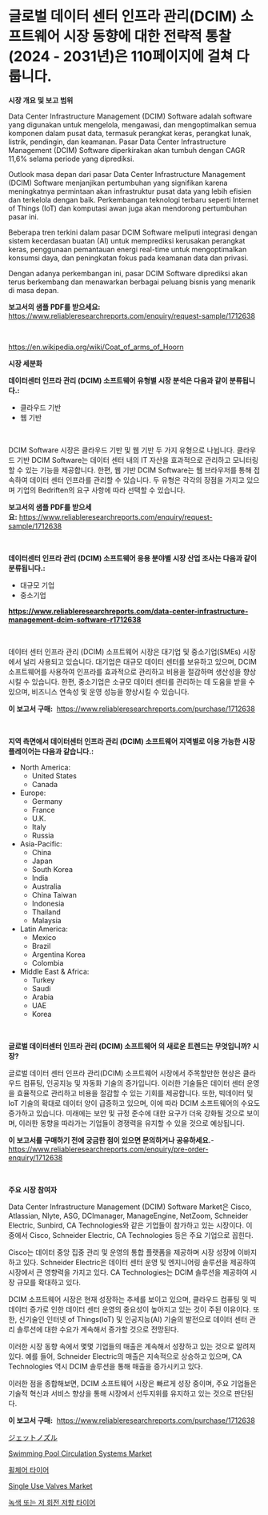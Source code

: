 <p><h1>글로벌 데이터 센터 인프라 관리(DCIM) 소프트웨어 시장 동향에 대한 전략적 통찰(2024 - 2031년)은 110페이지에 걸쳐 다룹니다.</h1></p><p><strong>시장 개요 및 보고 범위</strong></p>
<p><p>Data Center Infrastructure Management (DCIM) Software adalah software yang digunakan untuk mengelola, mengawasi, dan mengoptimalkan semua komponen dalam pusat data, termasuk perangkat keras, perangkat lunak, listrik, pendingin, dan keamanan. Pasar Data Center Infrastructure Management (DCIM) Software diperkirakan akan tumbuh dengan CAGR 11,6% selama periode yang diprediksi.</p><p>Outlook masa depan dari pasar Data Center Infrastructure Management (DCIM) Software menjanjikan pertumbuhan yang signifikan karena meningkatnya permintaan akan infrastruktur pusat data yang lebih efisien dan terkelola dengan baik. Perkembangan teknologi terbaru seperti Internet of Things (IoT) dan komputasi awan juga akan mendorong pertumbuhan pasar ini.</p><p>Beberapa tren terkini dalam pasar DCIM Software meliputi integrasi dengan sistem kecerdasan buatan (AI) untuk memprediksi kerusakan perangkat keras, penggunaan pemantauan energi real-time untuk mengoptimalkan konsumsi daya, dan peningkatan fokus pada keamanan data dan privasi.</p><p>Dengan adanya perkembangan ini, pasar DCIM Software diprediksi akan terus berkembang dan menawarkan berbagai peluang bisnis yang menarik di masa depan.</p></p>
<p><strong>보고서의 샘플 PDF를 받으세요:</strong> <a href="https://www.reliableresearchreports.com/enquiry/request-sample/1712638">https://www.reliableresearchreports.com/enquiry/request-sample/1712638</a></p>
<p>&nbsp;</p>
<p><a href="https://en.wikipedia.org/wiki/Coat_of_arms_of_Hoorn">https://en.wikipedia.org/wiki/Coat_of_arms_of_Hoorn</a></p>
<p><strong>시장 세분화</strong></p>
<p><strong>데이터센터 인프라 관리 (DCIM) 소프트웨어 유형별 시장 분석은 다음과 같이 분류됩니다.:</strong></p>
<p><ul><li>클라우드 기반</li><li>웹 기반</li></ul></p>
<p>&nbsp;</p>
<p><p>DCIM Software 시장은 클라우드 기반 및 웹 기반 두 가지 유형으로 나뉩니다. 클라우드 기반 DCIM Software는 데이터 센터 내의 IT 자산을 효과적으로 관리하고 모니터링할 수 있는 기능을 제공합니다. 한편, 웹 기반 DCIM Software는 웹 브라우저를 통해 접속하여 데이터 센터 인프라를 관리할 수 있습니다. 두 유형은 각각의 장점을 가지고 있으며 기업의 Bedriften의 요구 사항에 따라 선택할 수 있습니다.</p></p>
<p><strong>보고서의 샘플 PDF를 받으세요:</strong>&nbsp;<a href="https://www.reliableresearchreports.com/enquiry/request-sample/1712638">https://www.reliableresearchreports.com/enquiry/request-sample/1712638</a></p>
<p>&nbsp;</p>
<p><strong> 데이터센터 인프라 관리 (DCIM) 소프트웨어 응용 분야별 시장 산업 조사는 다음과 같이 분류됩니다.:</strong></p>
<p><ul><li>대규모 기업</li><li>중소기업</li></ul></p>
<p><strong><a href="https://www.reliableresearchreports.com/data-center-infrastructure-management-dcim-software-r1712638">https://www.reliableresearchreports.com/data-center-infrastructure-management-dcim-software-r1712638</a></strong></p>
<p>&nbsp;</p>
<p><p>데이터 센터 인프라 관리 (DCIM) 소프트웨어 시장은 대기업 및 중소기업(SMEs) 시장에서 널리 사용되고 있습니다. 대기업은 대규모 데이터 센터를 보유하고 있으며, DCIM 소프트웨어를 사용하여 인프라를 효과적으로 관리하고 비용을 절감하며 생산성을 향상시킬 수 있습니다. 한편, 중소기업은 소규모 데이터 센터를 관리하는 데 도움을 받을 수 있으며, 비즈니스 연속성 및 운영 성능을 향상시킬 수 있습니다.</p></p>
<p><strong>이 보고서 구매:</strong>&nbsp; <a href="https://www.reliableresearchreports.com/purchase/1712638">https://www.reliableresearchreports.com/purchase/1712638</a></p>
<p>&nbsp;</p>
<p><strong>지역 측면에서 데이터센터 인프라 관리 (DCIM) 소프트웨어 지역별로 이용 가능한 시장 플레이어는 다음과 같습니다.:</strong></p>
<p><ul>
    <li>
        North America:
        <ul>
            <li>United States</li>
            <li>Canada</li>
        </ul>
    </li>
    <li>
        Europe:
        <ul>
            <li>Germany</li>
            <li>France</li>
            <li>U.K.</li>
            <li>Italy</li>
            <li>Russia</li>
        </ul>
    </li>
    <li>
        Asia-Pacific:
        <ul>
            <li>China</li>
            <li>Japan</li>
            <li>South Korea</li>
            <li>India</li>
            <li>Australia</li>
            <li>China Taiwan</li>
            <li>Indonesia</li>
            <li>Thailand</li>
            <li>Malaysia</li>
        </ul>
    </li>
    <li>
        Latin America:
        <ul>
            <li>Mexico</li>
            <li>Brazil</li>
            <li>Argentina Korea</li>
            <li>Colombia</li>
        </ul>
    </li>
    <li>
        Middle East & Africa:
        <ul>
            <li>Turkey</li>
            <li>Saudi</li>
            <li>Arabia</li>
            <li>UAE</li>
            <li>Korea</li>
        </ul>
    </li>
    </ul></p>
<p>&nbsp;</p>
<p><strong>글로벌 데이터센터 인프라 관리 (DCIM) 소프트웨어 의 새로운 트렌드는 무엇입니까? 시장?</strong></p>
<p><p>글로벌 데이터 센터 인프라 관리(DCIM) 소프트웨어 시장에서 주목할만한 현상은 클라우드 컴퓨팅, 인공지능 및 자동화 기술의 증가입니다. 이러한 기술들은 데이터 센터 운영을 효율적으로 관리하고 비용을 절감할 수 있는 기회를 제공합니다. 또한, 빅데이터 및 IoT 기술의 확대로 데이터 양이 급증하고 있으며, 이에 따라 DCIM 소프트웨어의 수요도 증가하고 있습니다. 미래에는 보안 및 규정 준수에 대한 요구가 더욱 강화될 것으로 보이며, 이러한 동향을 따라가는 기업들이 경쟁력을 유지할 수 있을 것으로 예상됩니다.</p></p>
<p><strong>이 보고서를 구매하기 전에 궁금한 점이 있으면 문의하거나 공유하세요.</strong>- <a href="https://www.reliableresearchreports.com/enquiry/pre-order-enquiry/1712638">https://www.reliableresearchreports.com/enquiry/pre-order-enquiry/1712638</a></p>
<p>&nbsp;</p>
<p><strong>주요 시장 참여자</strong></p>
<p><p>Data Center Infrastructure Management (DCIM) Software Market은 Cisco, Atlassian, Nlyte, ASG, DCImanager, ManageEngine, NetZoom, Schneider Electric, Sunbird, CA Technologies와 같은 기업들이 참가하고 있는 시장이다. 이 중에서 Cisco, Schneider Electric, CA Technologies 등은 주요 기업으로 꼽힌다. </p><p>Cisco는 데이터 중앙 집중 관리 및 운영의 통합 플랫폼을 제공하며 시장 성장에 이바지하고 있다. Schneider Electric은 데이터 센터 운영 및 엔지니어링 솔루션을 제공하여 시장에서 큰 영향력을 가지고 있다. CA Technologies는 DCIM 솔루션을 제공하여 시장 규모를 확대하고 있다.</p><p>DCIM 소프트웨어 시장은 현재 성장하는 추세를 보이고 있으며, 클라우드 컴퓨팅 및 빅데이터 증가로 인한 데이터 센터 운영의 중요성이 높아지고 있는 것이 주된 이유이다. 또한, 신기술인 인터넷 of Things(IoT) 및 인공지능(AI) 기술의 발전으로 데이터 센터 관리 솔루션에 대한 수요가 계속해서 증가할 것으로 전망된다.</p><p>이러한 시장 동향 속에서 몇몇 기업들의 매출은 계속해서 성장하고 있는 것으로 알려져 있다. 예를 들어, Schneider Electric의 매출은 지속적으로 상승하고 있으며, CA Technologies 역시 DCIM 솔루션을 통해 매출을 증가시키고 있다.</p><p>이러한 점을 종합해보면, DCIM 소프트웨어 시장은 빠르게 성장 중이며, 주요 기업들은 기술적 혁신과 서비스 향상을 통해 시장에서 선두지위를 유지하고 있는 것으로 판단된다.</p></p>
<p><strong>이 보고서 구매:</strong>&nbsp;&nbsp;<a href="https://www.reliableresearchreports.com/purchase/1712638">https://www.reliableresearchreports.com/purchase/1712638</a></p>
<p><p><a href="https://github.com/JoanaNitzsche/Market-Research-Report-List-1/blob/main/2994158156933.md">ジェットノズル</a></p><p><a href="https://github.com/peachesmcdowel1/Market-Research-Report-List-3/blob/main/swimming-pool-circulation-systems-market.md">Swimming Pool Circulation Systems Market</a></p><p><a href="https://github.com/langcat852024/Market-Research-Report-List-1/blob/main/9666780168176.md">휠체어 타이어</a></p><p><a href="https://github.com/edytherolanlouisejk1miz0wig/Market-Research-Report-List-3/blob/main/single-use-valves-market.md">Single Use Valves Market</a></p><p><a href="https://github.com/vdhdwjyp90142/Market-Research-Report-List-2/blob/main/7579396168177.md">녹색 또는 저 회전 저항 타이어</a></p></p>